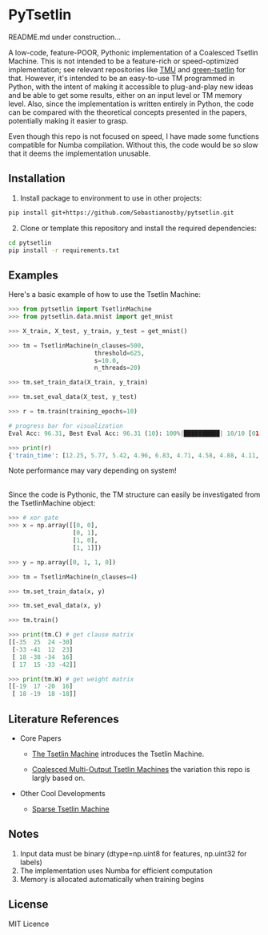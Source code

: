 # PyTsetlin


README.md under construction...

A low-code, feature-POOR, Pythonic implementation of a Coalesced Tsetlin Machine. This is not intended to be a feature-rich or speed-optimized implementation; see relevant repositories like [
TMU](https://github.com/cair/tmu) and [green-tsetlin](https://github.com/ooki/green_tsetlin) for that. However, it's intended to be an easy-to-use TM programmed in Python, with the intent of making it accessible to plug-and-play new ideas and be able to get some results, either on an input level or TM memory level. Also, since the implementation is written entirely in Python, the code can be compared with the theoretical concepts presented in the papers, potentially making it easier to grasp.

Even though this repo is not focused on speed, I have made some functions compatible for Numba compilation. Without this, the code would be so slow that it deems the implementation unusable.

## Installation

1. Install package to environment to use in other projects:
```bash
pip install git+https://github.com/Sebastianostby/pytsetlin.git
```

2. Clone or template this repository and install the required dependencies:

```bash
cd pytsetlin
pip install -r requirements.txt
```

## Examples

Here's a basic example of how to use the Tsetlin Machine:

```python
>>> from pytsetlin import TsetlinMachine
>>> from pytsetlin.data.mnist import get_mnist

>>> X_train, X_test, y_train, y_test = get_mnist()

>>> tm = TsetlinMachine(n_clauses=500,
                        threshold=625,
                        s=10.0,
                        n_threads=20)

>>> tm.set_train_data(X_train, y_train)

>>> tm.set_eval_data(X_test, y_test)

>>> r = tm.train(training_epochs=10)

# progress bar for visualization
Eval Acc: 96.31, Best Eval Acc: 96.31 (10): 100%|██████████| 10/10 [01:03<00:00,  6.30s/it]

>>> print(r)
{'train_time': [12.25, 5.77, 5.42, 4.96, 6.83, 4.71, 4.58, 4.88, 4.11, 5.9], 'eval_acc': [91.56, 92.97, 93.45, 94.42, 94.24, 94.71, 94.82, 95.1, 95.11, 96.31], 'best_eval_acc': 96.31, 'best_eval_epoch': 10}
```
Note performance may vary depending on system! 

\
Since the code is Pythonic, the TM structure can easily be investigated from the TsetlinMachine object:
```python
>>> # xor gate
>>> x = np.array([[0, 0],
                  [0, 1],
                  [1, 0],
                  [1, 1]])

>>> y = np.array([0, 1, 1, 0])

>>> tm = TsetlinMachine(n_clauses=4)

>>> tm.set_train_data(x, y)

>>> tm.set_eval_data(x, y)

>>> tm.train()

>>> print(tm.C) # get clause matrix
[[-35  25  24 -30]
 [-33 -41  12  23]
 [ 18 -38 -34  16]
 [ 17  15 -33 -42]]

>>> print(tm.W) # get weight matrix
[[-19  17 -20  16]
 [ 18 -19  18 -18]]
```

## Literature References

* Core Papers 

     * [The Tsetlin Machine](https://arxiv.org/abs/1804.01508) introduces the Tsetlin Machine.

     * [Coalesced Multi-Output Tsetlin Machines](https://arxiv.org/abs/2108.07594) the variation this repo is largly based on.

* Other Cool Developments 

    * [Sparse Tsetlin Machine](https://arxiv.org/abs/2405.02375)


## Notes

1. Input data must be binary (dtype=np.uint8 for features, np.uint32 for labels)
2. The implementation uses Numba for efficient computation
3. Memory is allocated automatically when training begins


## License

MIT Licence

